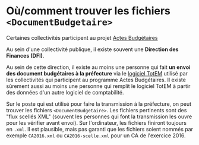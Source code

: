 # Où/comment trouver les fichiers `<DocumentBudgetaire>`

Certaines collectivités participent au projet [Actes Budgétaires](https://www.collectivites-locales.gouv.fr/actes-budgetaires-1)

Au sein d'une collectivité publique, il existe souvent une **Direction des Finances (DFI)**.

Au sein de cette direction, il existe au moins une personne qui fait **un envoi des document budgétaires à la préfecture** via le [logiciel TotEM](http://odm-budgetaire.org/) utilisé par les collectivités qui participent au programme Actes Budgétaires. Il existe sûrement aussi au moins une personne qui remplit le logiciel TotEM à partir des données d'un autre logiciel de comptabilité.

Sur le poste qui est utilisé pour faire la transmission à la préfecture, on peut trouver les fichiers `<DocumentBudgetaire>`. Les fichiers pertinents sont des "flux scellés XML" (souvent les personnes qui font la transmission les ouvre pour les vérifier avant envoi). Sur l'ordinateur, les fichiers finiront toujours en `.xml`. Il est plausible, mais pas garanti que les fichiers soient nommés par exemple `CA2016.xml` ou `CA2016-scelle.xml` pour un CA de l'exercice 2016.
